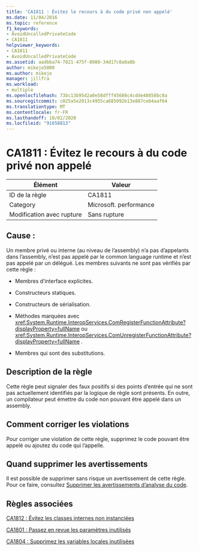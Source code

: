 ```yaml
---
title: 'CA1811 : Évitez le recours à du code privé non appelé'
ms.date: 11/04/2016
ms.topic: reference
f1_keywords:
- AvoidUncalledPrivateCode
- CA1811
helpviewer_keywords:
- CA1811
- AvoidUncalledPrivateCode
ms.assetid: aadbba74-7821-475f-8980-34d17c0a0a8b
author: mikejo5000
ms.author: mikejo
manager: jillfra
ms.workload:
- multiple
ms.openlocfilehash: 73bc13b95d2a0e58dfff45608c4cdde48858bc8a
ms.sourcegitcommit: c025a5e2013c4955ca685092b13e887ce64aaf64
ms.translationtype: MT
ms.contentlocale: fr-FR
ms.lasthandoff: 10/02/2020
ms.locfileid: "91658813"
---
```

# <a name="ca1811-avoid-uncalled-private-code"></a>CA1811 : Évitez le recours à du code privé non appelé

|Élément|Valeur|
|-|-|
|ID de la règle|CA1811|
|Category|Microsoft. performance|
|Modification avec rupture|Sans rupture|

## <a name="cause"></a>Cause :
Un membre privé ou interne (au niveau de l’assembly) n’a pas d’appelants dans l’assembly, n’est pas appelé par le common language runtime et n’est pas appelé par un délégué. Les membres suivants ne sont pas vérifiés par cette règle :

- Membres d’interface explicites.

- Constructeurs statiques.

- Constructeurs de sérialisation.

- Méthodes marquées avec <xref:System.Runtime.InteropServices.ComRegisterFunctionAttribute?displayProperty=fullName> ou <xref:System.Runtime.InteropServices.ComUnregisterFunctionAttribute?displayProperty=fullName> .

- Membres qui sont des substitutions.

## <a name="rule-description"></a>Description de la règle
Cette règle peut signaler des faux positifs si des points d’entrée qui ne sont pas actuellement identifiés par la logique de règle sont présents. En outre, un compilateur peut émettre du code non pouvant être appelé dans un assembly.

## <a name="how-to-fix-violations"></a>Comment corriger les violations
Pour corriger une violation de cette règle, supprimez le code pouvant être appelé ou ajoutez du code qui l’appelle.

## <a name="when-to-suppress-warnings"></a>Quand supprimer les avertissements
Il est possible de supprimer sans risque un avertissement de cette règle. Pour ce faire, consultez [Supprimer les avertissements d’analyse du code](../code-quality/in-source-suppression-overview.md).

## <a name="related-rules"></a>Règles associées
[CA1812 : Évitez les classes internes non instanciées](/dotnet/fundamentals/code-analysis/quality-rules/ca1812)

[CA1801 : Passez en revue les paramètres inutilisés](/dotnet/fundamentals/code-analysis/quality-rules/ca1801)

[CA1804 : Supprimez les variables locales inutilisées](../code-quality/ca1804.md)
